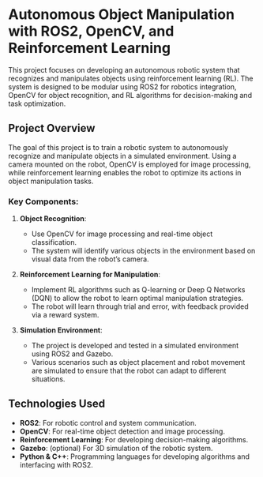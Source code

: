 # Autonomous Object Manipulation with ROS2, OpenCV, and Reinforcement Learning

This project focuses on developing an autonomous robotic system that recognizes and manipulates objects using reinforcement learning (RL). The system is designed to be modular using ROS2 for robotics integration, OpenCV for object recognition, and RL algorithms for decision-making and task optimization.

## Project Overview

The goal of this project is to train a robotic system to autonomously recognize and manipulate objects in a simulated environment. Using a camera mounted on the robot, OpenCV is employed for image processing, while reinforcement learning enables the robot to optimize its actions in object manipulation tasks.

### Key Components:
1. **Object Recognition**: 
   - Use OpenCV for image processing and real-time object classification.
   - The system will identify various objects in the environment based on visual data from the robot’s camera.

2. **Reinforcement Learning for Manipulation**: 
   - Implement RL algorithms such as Q-learning or Deep Q Networks (DQN) to allow the robot to learn optimal manipulation strategies.
   - The robot will learn through trial and error, with feedback provided via a reward system.

3. **Simulation Environment**: 
   - The project is developed and tested in a simulated environment using ROS2 and Gazebo.
   - Various scenarios such as object placement and robot movement are simulated to ensure that the robot can adapt to different situations.

## Technologies Used
- **ROS2**: For robotic control and system communication.
- **OpenCV**: For real-time object detection and image processing.
- **Reinforcement Learning**: For developing decision-making algorithms.
- **Gazebo**: (optional) For 3D simulation of the robotic system.
- **Python & C++**: Programming languages for developing algorithms and interfacing with ROS2.
